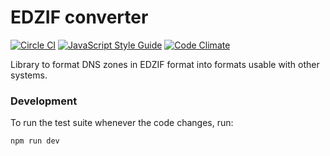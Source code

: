 EDZIF converter
===============

[![Circle CI](https://circleci.com/gh/mikl/edzif-converter.svg?style=svg)](https://circleci.com/gh/mikl/edzif-converter)
[![JavaScript Style Guide](https://img.shields.io/badge/code%20style-standard-brightgreen.svg)](http://standardjs.com/)
[![Code Climate](https://codeclimate.com/github/mikl/edzif-converter/badges/gpa.svg)](https://codeclimate.com/github/mikl/edzif-converter)

Library to format DNS zones in EDZIF format into formats usable with other systems.

### Development

To run the test suite whenever the code changes, run:

    npm run dev


